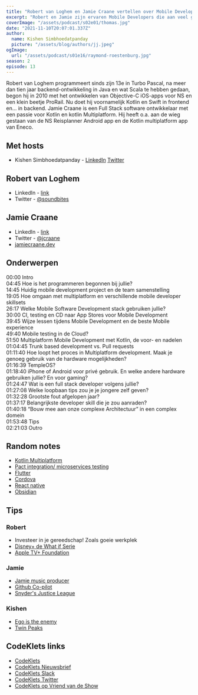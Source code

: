 ```yaml
---
title: "Robert van Loghem en Jamie Craane vertellen over Mobile Development bij verschillende bedrijven"
excerpt: "Robert en Jamie zijn ervaren Mobile Developers die aan veel gebruikte mobile applicaties hebben gewerkt zoals de NS reisplanner en Eneco"
coverImage: "/assets/podcast/s02e01/thomas.jpg"
date: "2021-11-10T20:07:01.337Z"
author:
  name: Kishen Simbhoedatpanday
  picture: "/assets/blog/authors/jj.jpeg"
ogImage:
  url: "/assets/podcast/s01e16/raymond-roestenburg.jpg"
season: 2
episode: 13
---
```

Robert van Loghem programmeert sinds zijn 13e in Turbo Pascal, na meer dan tien jaar backend-ontwikkeling in Java en wat Scala te hebben gedaan, begon hij in 2010 met het ontwikkelen van Objective-C iOS-apps voor NS en een klein beetje ProRail. Nu doet hij voornamelijk Kotlin en Swift in frontend en... in backend.
Jamie Craane is een Full Stack software ontwikkelaar met een passie voor Kotlin en kotlin Multiplatform. Hij heeft o.a. aan de wieg gestaan van de NS Reisplanner Android app en de Kotlin multiplatform app van Eneco.


## Met hosts

- Kishen Simbhoedatpanday - [LinkedIn](https://www.linkedin.com/in/kishensimbhoedatpanday/) [Twitter](https://twitter.com/kishenpanday)

## Robert van Loghem

- LinkedIn - [link](https://www.linkedin.com/in/robertvanloghem/)
- Twitter - [@soundbites](https://twitter.com/soundbites/)

## Jamie Craane

- LinkedIn - [link](https://www.linkedin.com/in/jcraane/)
- Twitter - [@jcraane](https://twitter.com/jcraane)
- [jamiecraane.dev](https://jamiecraane.dev/)

## Onderwerpen

00:00 Intro  
04:45 Hoe is het programmeren begonnen bij jullie?  
14:45 Huidig mobile development project en de team samenstelling  
19:05 Hoe omgaan met multiplatform en verschillende mobile developer skillsets  
26:17 Welke Mobile Software Development stack gebruiken jullie?  
30:00 CI, testing en CD naar App Stores voor Mobile Development  
39:45 Wijze lessen tijdens Mobile Development en de beste Mobile experience  
49:40 Mobile testing in de Cloud?  
51:50 Multiplatform Mobile Development met Kotlin, de voor- en nadelen  
01:04:45 Trunk based development vs. Pull requests  
01:11:40 Hoe loopt het proces in Multiplatform development. Maak je genoeg gebruik van de hardware mogelijkheden?  
01:16:39 TempleOS?  
01:18:40 iPhone of Android voor privé gebruik. En welke andere hardware gebruiken jullie? En voor gaming?  
01:24:47 Wat is een full stack developer volgens jullie?  
01:27:08 Welke loopbaan tips zou je je jongere zelf geven?  
01:32:28 Grootste fout afgelopen jaar?  
01:37:17 Belangrijkste developer skill die je zou aanraden?  
01:40:18 “Bouw mee aan onze complexe Architectuur” in een complex domein  
01:53:48 Tips  
02:21:03 Outro

## Random notes

- [Kotlin Multiplatform](https://kotlinlang.org/docs/multiplatform.html)
- [Pact integration/ microservices testing](https://pact.io/)
- [Flutter](https://flutter.dev/)
- [Cordova](https://cordova.apache.org/)
- [React native](https://reactnative.dev/)
- [Obsidian](https://obsidian.md/)

## Tips

### Robert

- Investeer in je gereedschap! Zoals goeie werkplek
- [Disney+ de What if Serie](https://www.disneyplus.com/nl-nl/series/what-if/7672ZVj1ZxU9)
- [Apple TV+ Foundation](https://tv.apple.com/us/show/foundation/umc.cmc.5983fipzqbicvrve6jdfep4x3)

### Jamie

- [Jamie music producer](https://www.discogs.com/artist/593140-Jamie-Craane)
- [Github Co-pilot](https://copilot.github.com/)
- [Snyder's Justice League](https://www.imdb.com/title/tt12361974/)

### Kishen

- [Ego is the enemy](http://egoistheenemy.com/)
- [Twin Peaks](https://nl.wikipedia.org/wiki/)

## CodeKlets links

- [CodeKlets](https://codeklets.nl)
- [CodeKlets Nieuwsbrief](https://codeklets.nl/newsletter)
- [CodeKlets Slack](https://join.slack.com/t/codeklets/shared_invite/enQtNzQ4MTI4MTMxNzY2LWYzNTk0NzE1YzdkNDczYTg1MDBjZDIyZjkzMThmYTBkZTY3ZTBhNDYyOGY4OWQxZGExM2Q5NzA2ZDM0NGY1ZGM)
- [CodeKlets Twitter](https://twitter.com/codeklets)
- [CodeKlets op Vriend van de Show](https://vriendvandeshow.nl/codeklets)
